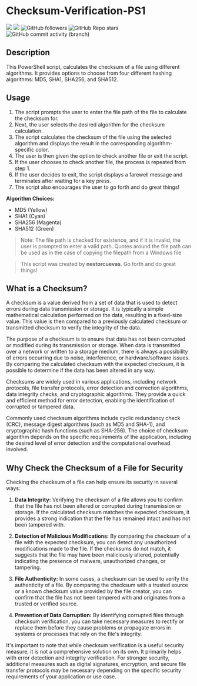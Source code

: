 # Checksum-Verification-PS1
<img src="https://img.shields.io/badge/powershell-5391FE?style=for-the-badge&logo=powershell&logoColor=white" /> <img src="https://img.shields.io/badge/Made_by-8comma1-blue" /> 
![GitHub followers](https://img.shields.io/github/followers/nestorcuevas)
![GitHub Repo stars](https://img.shields.io/github/stars/nestorcuevas/Checksum-Verification-PS1)
![GitHub commit activity (branch)](https://img.shields.io/github/commit-activity/y/nestorcuevas/Checksum-Verification-PS1)




## Description
This PowerShell script, calculates the checksum of a file using different algorithms. It provides options to choose from four different hashing algorithms: MD5, SHA1, SHA256, and SHA512.

## Usage

1. The script prompts the user to enter the file path of the file to calculate the checksum for.
2. Next, the user selects the desired algorithm for the checksum calculation.
3. The script calculates the checksum of the file using the selected algorithm and displays the result in the corresponding algorithm-specific color.
4. The user is then given the option to check another file or exit the script.
5. If the user chooses to check another file, the process is repeated from step 1.
6. If the user decides to exit, the script displays a farewell message and terminates after waiting for a key press.
7. The script also encourages the user to go forth and do great things!

**Algorithm Choices:**
- MD5 (Yellow)
- SHA1 (Cyan)
- SHA256 (Magenta)
- SHA512 (Green)

> Note: The file path is checked for existence, and if it is invalid, the user is prompted to enter a valid path. Quotes around the file path can be used as in the case of copying the filepath from a Windows file

> This script was created by **nestorcuevas**. Go forth and do great things!


## What is a Checksum?

A checksum is a value derived from a set of data that is used to detect errors during data transmission or storage. It is typically a simple mathematical calculation performed on the data, resulting in a fixed-size value. This value is then compared to a previously calculated checksum or transmitted checksum to verify the integrity of the data.

The purpose of a checksum is to ensure that data has not been corrupted or modified during its transmission or storage. When data is transmitted over a network or written to a storage medium, there is always a possibility of errors occurring due to noise, interference, or hardware/software issues. By comparing the calculated checksum with the expected checksum, it is possible to determine if the data has been altered in any way.

Checksums are widely used in various applications, including network protocols, file transfer protocols, error detection and correction algorithms, data integrity checks, and cryptographic algorithms. They provide a quick and efficient method for error detection, enabling the identification of corrupted or tampered data.

Commonly used checksum algorithms include cyclic redundancy check (CRC), message digest algorithms (such as MD5 and SHA-1), and cryptographic hash functions (such as SHA-256). The choice of checksum algorithm depends on the specific requirements of the application, including the desired level of error detection and the computational overhead involved.

## Why Check the Checksum of a File for Security

Checking the checksum of a file can help ensure its security in several ways:

1. **Data Integrity:** Verifying the checksum of a file allows you to confirm that the file has not been altered or corrupted during transmission or storage. If the calculated checksum matches the expected checksum, it provides a strong indication that the file has remained intact and has not been tampered with.

2. **Detection of Malicious Modifications:** By comparing the checksum of a file with the expected checksum, you can detect any unauthorized modifications made to the file. If the checksums do not match, it suggests that the file may have been maliciously altered, potentially indicating the presence of malware, unauthorized changes, or tampering.

3. **File Authenticity:** In some cases, a checksum can be used to verify the authenticity of a file. By comparing the checksum with a trusted source or a known checksum value provided by the file creator, you can confirm that the file has not been tampered with and originates from a trusted or verified source.

4. **Prevention of Data Corruption:** By identifying corrupted files through checksum verification, you can take necessary measures to rectify or replace them before they cause problems or propagate errors in systems or processes that rely on the file's integrity.

It's important to note that while checksum verification is a useful security measure, it is not a comprehensive solution on its own. It primarily helps with error detection and integrity verification. For stronger security, additional measures such as digital signatures, encryption, and secure file transfer protocols may be necessary depending on the specific security requirements of your application or use case.
